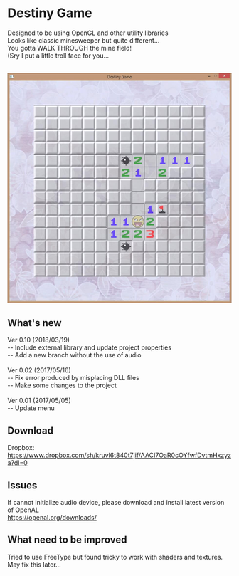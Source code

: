 # Destiny Game
Designed to be using OpenGL and other utility libraries</br>
Looks like classic minesweeper but quite different...</br>
You gotta WALK THROUGH the mine field!</br>
(Sry I put a little troll face for you...</br></br>

![alt text](https://raw.githubusercontent.com/wleeym08/Destiny-Game/v0.1.0/destinygame.jpg)

## What's new
Ver 0.10 (2018/03/19)</br>
-- Include external library and update project properties</br>
-- Add a new branch without the use of audio</br></br>
Ver 0.02 (2017/05/16)</br>
-- Fix error produced by misplacing DLL files</br>
-- Make some changes to the project</br></br>
Ver 0.01 (2017/05/05)</br>
-- Update menu</br>
## Download
Dropbox:</br>
https://www.dropbox.com/sh/kruvl6t840t7jif/AACI7OaR0cOYfwfDvtmHxzyza?dl=0
## Issues
If cannot initialize audio device, please download and install latest version of OpenAL</br>
https://openal.org/downloads/
## What need to be improved
Tried to use FreeType but found tricky to work with shaders and textures.</br>
May fix this later...</br>
